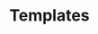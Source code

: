 ---
title: Templates
parent: docs
order: 1
sitemap:
  priority: 1
  changefreq: 'weekly'

sections:

   - file: previousversions
     layout: text

---